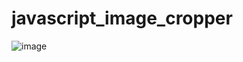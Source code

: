 # javascript_image_cropper

![image](https://github.com/user-attachments/assets/c07fa728-d4dd-48fc-96a1-6b7ad8b666c6)
